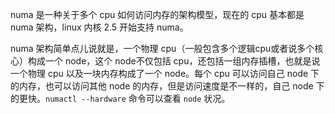 numa 是一种关于多个 cpu 如何访问内存的架构模型，现在的 cpu 基本都是 numa 架构，linux 内核 2.5 开始支持 numa。

numa 架构简单点儿说就是，一个物理 cpu（一般包含多个逻辑cpu或者说多个核心）构成一个 node，这个 node不仅包括 cpu，还包括一组内存插槽，也就是说一个物理 cpu 以及一块内存构成了一个 node。每个 cpu 可以访问自己 node 下的内存，也可以访问其他 node 的内存，但是访问速度是不一样的，自己 node 下的更快。`numactl --hardware` 命令可以查看 `node` 状况。